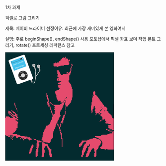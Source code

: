 1차 과제

픽셀로 그림 그리기


제목: 베이비 드라이버
선정이유: 최근에 가장 재미있게 본 영화여서

설명: 
주로 beginShape(), endShape() 사용
포토샵에서 픽셀 좌표 보며 작업
폰트 그리기, rotate() 프로세싱 레퍼런스 참고


<img src="Assignment 1/Screenshot.png" width="350">
